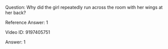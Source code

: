Question: Why did the girl repeatedly run across the room with her wings at her back?

Reference Answer: 1

Video ID: 9197405751

Answer: 1

